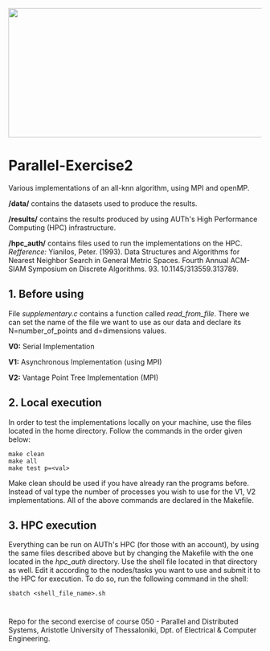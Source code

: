 <p align="center">
  <img width="600" height="257" src="https://i.imgur.com/oqrOAX8.png">
</p>

# Parallel-Exercise2

Various implementations of an all-knn algorithm, using MPI and openMP.

**/data/** contains the datasets used to produce the results.

**/results/** contains the results produced by using AUTh's High Performance Computing (HPC) infrastructure. 

**/hpc_auth/** contains files used to run the implementations on the HPC.
\
*Refference:* Yianilos, Peter. (1993). Data Structures and Algorithms for Nearest Neighbor Search in General Metric Spaces. Fourth Annual ACM-SIAM Symposium on Discrete Algorithms. 93. 10.1145/313559.313789.  

## **1. Before using**
File *supplementary.c* contains a function called *read_from_file*. There we can set the name of the file we want to use as our data and declare its N=number_of_points and d=dimensions values.

**V0:** Serial Implementation

**V1:** Asynchronous Implementation (using MPI)

**V2:** Vantage Point Tree Implementation (MPI)

## **2. Local execution**
In order to test the implementations locally on your machine, use the files located in the home directory. Follow the commands in the order given below:

```
make clean
make all
make test p=<val>
```

Make clean should be used if you have already ran the programs before. Instead of val type the number of processes you wish to use for the V1, V2 implementations. All of the above commands are declared in the Makefile.

## **3. HPC execution**
Everything can be run on AUTh's HPC (for those with an account), by using the same files described above but by changing the Makefile with the one located in the *hpc_auth* directory. Use the shell file located in that directory as well. Edit it according to the nodes/tasks you want to use and submit it to the HPC for execution. To do so, run the following command in the shell:

```
sbatch <shell_file_name>.sh
```
#
Repo for the second exercise of course 050 - Parallel and Distributed Systems, Aristotle University of Thessaloniki, Dpt. of Electrical & Computer Engineering.

